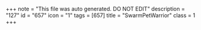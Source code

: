 +++
note = "This file was auto generated. DO NOT EDIT"
description = "127"
id = "657"
icon = "1"
tags = [657]
title = "SwarmPetWarrior"
class = 1
+++
